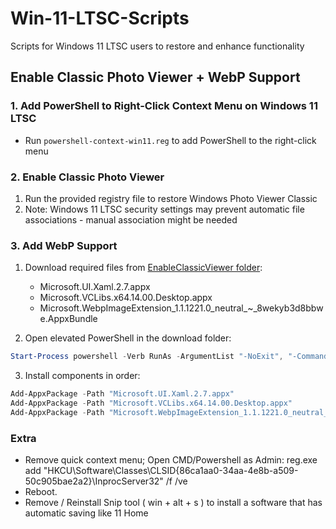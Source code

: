 # Win-11-LTSC-Scripts
Scripts for Windows 11 LTSC users to restore and enhance functionality

## Enable Classic Photo Viewer + WebP Support

### 1. Add PowerShell to Right-Click Context Menu on Windows 11 LTSC
- Run `powershell-context-win11.reg` to add PowerShell to the right-click menu

### 2. Enable Classic Photo Viewer
1. Run the provided registry file to restore Windows Photo Viewer Classic
2. Note: Windows 11 LTSC security settings may prevent automatic file associations - manual association might be needed

### 3. Add WebP Support
1. Download required files from [EnableClassicViewer folder](https://github.com/captainzero93/Win-11-LTSC-Scripts/tree/main/EnableClassicViewer):
   - Microsoft.UI.Xaml.2.7.appx
   - Microsoft.VCLibs.x64.14.00.Desktop.appx
   - Microsoft.WebpImageExtension_1.1.1221.0_neutral_~_8wekyb3d8bbwe.AppxBundle

2. Open elevated PowerShell in the download folder:
```powershell
Start-Process powershell -Verb RunAs -ArgumentList "-NoExit", "-Command cd '$PWD'"
```

3. Install components in order:
```powershell
Add-AppxPackage -Path "Microsoft.UI.Xaml.2.7.appx"
Add-AppxPackage -Path "Microsoft.VCLibs.x64.14.00.Desktop.appx"
Add-AppxPackage -Path "Microsoft.WebpImageExtension_1.1.1221.0_neutral_~_8wekyb3d8bbwe.AppxBundle"
```

### Extra
- Remove quick context menu; Open CMD/Powershell as Admin: reg.exe add "HKCU\Software\Classes\CLSID\{86ca1aa0-34aa-4e8b-a509-50c905bae2a2}\InprocServer32" /f /ve
- Reboot.
- Remove / Reinstall Snip tool ( win + alt + s ) to install a software that has automatic saving like 11 Home

  
